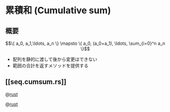 # 累積和 (Cumulative sum)

## 概要

$$\{ a_0, a_1,\ldots, a_n \} \mapsto \{ a_0, (a_0+a_1), \ldots, \sum_{i=0}^n a_n \}$$

- 配列を静的に渡して後から変更はできない
- 範囲の合計を返すメソッドを提供する

## [[seq.cumsum.rs]]

@[rust](seq.cumsum.rs)

@[rust](seq.cumsum.main.rs)
